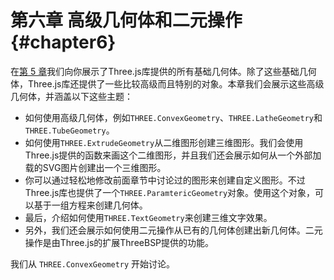 # 第六章 高级几何体和二元操作 {#chapter6}

在[第 5 章](/docs/chapter5/)我们向你展示了Three.js库提供的所有基础几何体。除了这些基础几何体，Three.js库还提供了一些比较高级而且特别的对象。本章我们会展示这些高级几何体，并涵盖以下这些主题：

* 如何使用高级几何体，例如`THREE.ConvexGeometry`、`THREE.LatheGeometry`和`THREE.TubeGeometry`。
* 如何使用`THREE.ExtrudeGeometry`从二维图形创建三维图形。我们会使用Three.js提供的函数来画这个二维图形，并且我们还会展示如何从一个外部加载的SVG图片创建出一个三维图形。
* 你可以通过轻松地修改前面章节中讨论过的图形来创建自定义图形。不过Three.js库也提供了一个`THREE.ParamtericGeometry`对象。使用这个对象，可以基于一组方程来创建几何体。
* 最后，介绍如何使用`THREE.TextGeometry`来创建三维文字效果。
* 另外，我们还会展示如何使用二元操作从已有的几何体创建出新几何体。二元操作是由Three.js的扩展ThreeBSP提供的功能。

我们从 `THREE.ConvexGeometry` 开始讨论。
